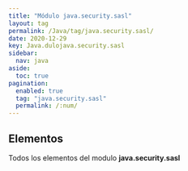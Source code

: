 ```yaml
---
title: "Módulo java.security.sasl"
layout: tag
permalink: /Java/tag/java.security.sasl/
date: 2020-12-29
key: Java.dulojava.security.sasl
sidebar: 
  nav: java
aside: 
  toc: true
pagination: 
  enabled: true
  tag: "java.security.sasl"
  permalink: /:num/
---
```


<h2>Elementos</h2>
Todos los elementos del modulo <strong>java.security.sasl</strong>
